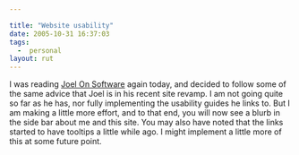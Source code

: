 ```yaml
---

title: "Website usability"
date: 2005-10-31 16:37:03
tags:
  -  personal
layout: rut
---
```


I was reading <a href="http://www.joelonsoftware.com/items/2005/10/30.html" title=" A Minor Redesign">Joel On Software</a> again today, and decided to follow some of the same advice that Joel is in his recent site revamp.  I am not going quite so far as he has, nor fully implementing the usability guides he links to.  But I am making a little more effort, and to that end, you will now see a blurb in the side bar about me and this site.  You may also have noted that the links started to have tooltips a little while ago.  I might implement a little more of this at some future point.

